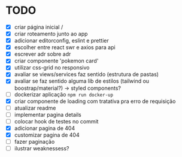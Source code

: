 # TODO

- [x] criar página inicial /
- [x] criar roteamento junto ao app
- [x] adicionar editorconfig, eslint e prettier
- [x] escolher entre react swr e axios para api
- [x] escrever adr sobre adr
- [x] criar componente 'pokemon card'
- [x] utilizar css-grid no responsivo
- [x] avaliar se views/services faz sentido (estrutura de pastas)
- [x] avaliar se faz sentido alguma lib de estilos (tailwind ou boostrap/material?) -> styled components?
- [ ] dockerizar aplicação `npm run docker-up`
- [x] criar componente de loading com tratativa pra erro de requisição
- [ ] atualizar readme
- [ ] implementar pagina details
- [ ] colocar hook de testes no commit
- [x] adicionar pagina de 404
- [x] customizar pagina de 404
- [ ] fazer paginação
- [ ] ilustrar weaknessess?
